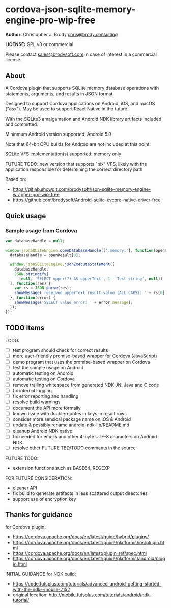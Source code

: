 # cordova-json-sqlite-memory-engine-pro-wip-free

**Author:** Christopher J. Brody <chris@brody.consulting>

**LICENSE:** GPL v3 or commercial

Please contact <sales@brodysoft.com> in case of interest in a commercial license.

## About

A Cordova plugin that supports SQLite memory database operations with statements, arguments, and results in JSON format.

Designed to support Cordova applications on Android, iOS, and macOS ("osx"). May be used to support React Native in the future.

With the SQLite3 amalgamation and Android NDK library artifacts included and committed.

Mininmum Android version supported: Android 5.0

Note that 64-bit CPU builds for Android are not included at this point.

SQLite VFS implementation(s) supported: memory only

FUTURE TODO: new version that supports "nix" VFS, likely with the application responsible for determining the correct directory path

Based on:

* <https://gitlab.showgit.com/brodysoft/json-sqlite-memory-engine-wrapper-pro-wip-free>
* <https://github.com/brodysoft/Android-sqlite-evcore-native-driver-free>

## Quick usage

### Sample usage from Cordova

```js
var databaseHandle = null;

window.jsonSQLiteEngine.openDatabaseHandle([':memory:'], function(openResult) {
  databaseHandle = openResult[0];

  window.jsonSQLiteEngine.jsonExecuteStatement([
    databaseHandle,
    JSON.stringify(
      [null, 'SELECT upper(?) AS upperText', 1, 'Test string', null])
  ], function(res) {
    var rs = JSON.parse(res);
    showMessage('received upperText result value (ALL CAPS): ' + rs[0].rows[0].upperText);
  }, function(error) {
    showMessage('SELECT value error: ' + error.message);
  });
});
```

## TODO items

TODO:

* [ ] test program should check for correct results
* [ ] more user-friendly promise-based wrapper for Cordova (JavaScript)
* [ ] demo program that uses the promise-based wrapper on Cordova
* [ ] test the sample usage on Android
* [ ] automatic testing on Android
* [ ] automatic testing on Cordova
* [ ] remove trailing whitespace from generated NDK JNI Java and C code
* [ ] fix internal logging
* [ ] fix error reporting and handling
* [ ] resolve build warnings
* [ ] document the API more formally
* [ ] known issue with double-quotes in keys in result rows
* [ ] consider more sensical package name on iOS & Android
* [ ] update & possibly rename android-ndk-lib/README.md
* [ ] cleanup Android NDK native
* [ ] fix needed for emojis and other 4-byte UTF-8 characters on Android NDK
* [ ] resolve other FUTURE TBD/TODO comments in the source

FUTURE TODO:

* extension functions such as BASE64, REGEXP

FOR FUTURE CONSIDERATION:

* cleaner API
* fix build to generate artifacts in less scattered output directories
* support use of encryption key

## Thanks for guidance

for Cordova plugin:

* https://cordova.apache.org/docs/en/latest/guide/hybrid/plugins/
* https://cordova.apache.org/docs/en/latest/guide/platforms/ios/plugin.html
* https://cordova.apache.org/docs/en/latest/plugin_ref/spec.html
* https://cordova.apache.org/docs/en/latest/guide/platforms/android/plugin.html

INITIAL GUIDANCE for NDK build:

* https://code.tutsplus.com/tutorials/advanced-android-getting-started-with-the-ndk--mobile-2152
* original location: http://mobile.tutsplus.com/tutorials/android/ndk-tutorial/
